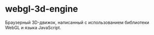 # webgl-3d-engine

Браузерный 3D-движок, написанный с использованием библиотеки WebGL и языка JavaScript.
